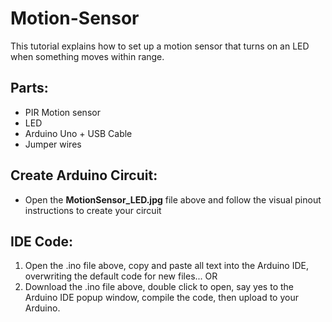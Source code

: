 # Motion-Sensor
This tutorial explains how to set up a motion sensor that turns on an LED when something moves within range.

## Parts:
- PIR Motion sensor
- LED
- Arduino Uno + USB Cable
- Jumper wires

## Create Arduino Circuit:
- Open the **MotionSensor_LED.jpg** file above and follow the visual pinout instructions to create your circuit

## IDE Code:
1. Open the .ino file above, copy and paste all text into the Arduino IDE, overwriting the default code for new files... OR
2. Download the .ino file above, double click to open, say yes to the Arduino IDE popup window, compile the code, then upload to your Arduino.
